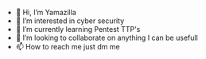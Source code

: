 - 👋 Hi, I’m Yamazilla
- 👀 I’m interested in cyber security
- 🌱 I’m currently learning Pentest TTP's
- 💞️ I’m looking to collaborate on anything I can be usefull
- 📫 How to reach me just dm me

<!---
Y4M4Z1LL4/Y4M4Z1LL4 is a ✨ special ✨ repository because its `README.md` (this file) appears on your GitHub profile.
You can click the Preview link to take a look at your changes.
--->
